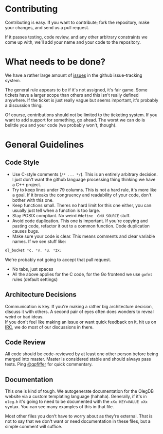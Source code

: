 Contributing
============

Contributing is easy. If you want to contribute; fork the repository, make 
your changes, and send us a pull request.

If it passes testing, code review, and any other arbitrary constraints we come up
with, we'll add your name and your code to the repository.

What needs to be done?
======================

We have a rather large amount of [issues](https://github.com/infoforcefeed/OlegDB/issues)
in the github issue-tracking system.

The general rule appears to be if it's not assigned, it's fair game. Some
tickets have a larger scope than others and this isn't really defined anywhere.
If the ticket is just really vague but seems important, it's probably a
discussion thing.

Of course, contributions should not be limited to the ticketing system. If you
want to add support for something, go ahead. The worst we can do is belittle
you and your code (we probably won't, though).

General Guidelines
==================

Code Style
----------

* Use C-style comments (`/* ... */`). This is an entirely arbitrary decision. I just don't want
  the github language processing thing thinking we have a C++ project.
* Try to keep lines under 79 columns. This is not a hard rule, it's more like a
  goal. If it breaks the congruency and readability of your code, don't bother
with this one.
* Keep functions small. Theres no hard limit for this one either, you can
  usually just tell when a function is too large.
* Stay POSIX compliant. No weird `#define _GNU_SOURCE` stuff.
* Avoid code duplication. This one is important. If you're copying and pasting
  code, refactor it out to a common function. Code duplication causes bugs.
* Make sure your code is clear. This means comments and clear variable names. If
  we see stuff like:
```C
ol_bucket *c, *v, *u, *zx;
````
We're probably not going to accept that pull request.
* No tabs, just spaces
* All the above applies for the C code, for the Go frontend we use `gofmt` rules (default settings)

Architecture Decisions
----------------------

Communication is key. If you're making a rather big architecture decision,
discuss it with others. A second pair of eyes often does wonders to reveal weird
or bad ideas.  
If you don't feel like making an issue or want quick feedback on it, hit us on [IRC](https://olegdb.org/community.html#irc), we do most of our discussions in there.

Code Review
-----------

All code should be code-reviewed by at least one other person before being
merged into master. Master is considered stable and should always pass tests.
Ping [@qpfiffer](github.com/qpfiffer) for quick commentary.

Documentation
-------------

This one is kind of tough. We autogenerate documentation for the OlegDB website
via a custom templating language (hahaha). Generally, if it's in `oleg.h` it's
going to need to be documented with the `xXx KEY=VALUE xXx` syntax. You can see
many examples of this in that file.

Most other files you don't have to worry about as they're external. That is not
to say that we don't want or need documentation in these files, but a simple
comment will suffice.
